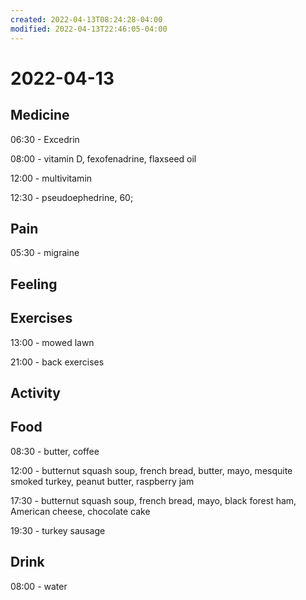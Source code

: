 ```yaml
---
created: 2022-04-13T08:24:28-04:00
modified: 2022-04-13T22:46:05-04:00
---
```


# 2022-04-13

## Medicine

06:30 - Excedrin

08:00 - vitamin D, fexofenadrine, flaxseed oil

12:00 - multivitamin

12:30 - pseudoephedrine, 60;


## Pain

05:30 - migraine


## Feeling


## Exercises

13:00 - mowed lawn

21:00 - back exercises


## Activity



## Food

08:30 - butter, coffee

12:00 - butternut squash soup, french bread, butter, mayo, mesquite smoked turkey, peanut butter, raspberry jam

17:30 - butternut squash soup, french bread, mayo, black forest ham, American cheese, chocolate cake

19:30 - turkey sausage


## Drink

08:00 - water
